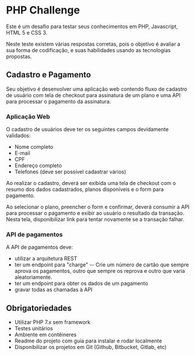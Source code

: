 # PHP Challenge
Este é um desafio para testar seus conhecimentos em PHP, Javascript, HTML 5 e CSS 3.

Neste teste existem várias respostas corretas, pois o objetivo é avaliar a sua forma de codificação, e suas habilidades usando as tecnologias propostas.

## Cadastro e Pagamento
Seu objetivo é desenvolver uma aplicação web contendo fluxo de cadastro de usuário com tela de checkout para assinatura de um plano e uma API para processar o pagamento da assinatura.
 
### Aplicação Web
O cadastro de usuários deve ter os seguintes campos devidamente validados:
-   Nome completo
-   E-mail
-   CPF
-   Endereço completo
-   Telefones (deve ser possível cadastrar vários)

Ao realizar o cadastro, deverá ser exibida uma tela de checkout com o resumo dos dados cadastrados, planos disponíveis e o form para pagamento.

Ao selecionar o plano, preencher o form e confirmar, deverá consumir a API para processar o pagamento e exibir ao usuário o resultado da transação. Nesta tela, disponibilizar link para tentar novamente se a transação falhar.

### API de pagamentos
A API de pagamentos deve:
-   utilizar a arquitetura REST
-   ter um endpoint para "charge"
--   Crie um número de cartão que sempre aprova os pagamentos, outro que sempre os reprova e outro que varia aleatoriamente.
-   ter um endpoint para obter os dados de um pagamento
-   gravar todas as chamadas à API
    
## Obrigatoriedades
-   Utilizar PHP 7.x sem framework    
-   Testes unitários
-   Ambiente em contêineres
-   Readme do projeto com guia para instalar e rodar localmente
-   Disponibilizar os projetos em Git (Github, Bitbucket, Gitlab, etc)
